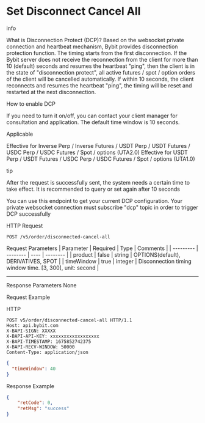 # Set Disconnect Cancel All
info


What is Disconnection Protect (DCP)?
Based on the websocket private connection and heartbeat mechanism, Bybit provides disconnection protection function. The timing starts from the first disconnection. If the Bybit server does not receive the reconnection from the client for more than 10 (default) seconds and resumes the heartbeat "ping", then the client is in the state of "disconnection protect", all active futures / spot / option orders of the client will be cancelled automatically. If within 10 seconds, the client reconnects and resumes the heartbeat "ping", the timing will be reset and restarted at the next disconnection.

How to enable DCP

If you need to turn it on/off, you can contact your client manager for consultation and application. The default time window is 10 seconds.

Applicable

Effective for Inverse Perp / Inverse Futures / USDT Perp / USDT Futures / USDC Perp / USDC Futures / Spot / options (UTA2.0)
Effective for USDT Perp / USDT Futures / USDC Perp / USDC Futures / Spot / options (UTA1.0)


tip


After the request is successfully sent, the system needs a certain time to take effect. It is recommended to query or set again after 10 seconds

You can use this endpoint to get your current DCP configuration.
Your private websocket connection must subscribe "dcp" topic in order to trigger DCP successfully


HTTP Request
```http
POST /v5/order/disconnected-cancel-all
```

Request Parameters
| Parameter | Required | Type | Comments |
| --------- | -------- | ---- | -------- |
| product | false | string | OPTIONS(default), DERIVATIVES, SPOT |
| timeWindow | true | integer | Disconnection timing window time. [3, 300], unit: second |

---


Response Parameters
None


Request Example

HTTP
 
  
  
```http
POST v5/order/disconnected-cancel-all HTTP/1.1
Host: api.bybit.com
X-BAPI-SIGN: XXXXX
X-BAPI-API-KEY: xxxxxxxxxxxxxxxxxx
X-BAPI-TIMESTAMP: 1675852742375
X-BAPI-RECV-WINDOW: 50000
Content-Type: application/json
```

```json
{
  "timeWindow": 40
}
```

Response Example
```json
{
    "retCode": 0,
    "retMsg": "success"
}
```

